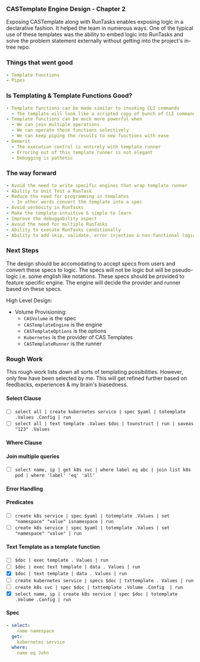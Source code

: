 ### CASTemplate Engine Design - Chapter 2
Exposing CASTemplate along with RunTasks enables exposing logic in a declarative fashion. It helped the team in numerous ways. One of the typical use of these templates was the ability to embed logic into RunTasks and solve the problem statement
externally without getting into the project's in-tree repo. 

### Things that went good
```yaml
- Template Functions
- Pipes
```

### Is Templating & Template Functions Good?
```yaml
- Template functions can be made similar to invoking CLI commands
  - The template will look like a scripted copy of bunch of CLI commands on terminals
- Template functions can be much more powerful when
  - We can join multiple operations
  - We can operate these functions selectively
  - We can keep piping the results to new functions with ease
- Demerit
  - The execution control is entirely with template runner
  - Erroring out of this template runner is not elegant
  - Debugging is pathetic
```

### The way forward
```yaml
- Avoid the need to write specific engines that wrap template runner
- Ability to Unit Test a RunTask
- Reduce the need for programming in templates
  - In other words convert the template into a spec
- Avoid verbosity in RunTasks
- Make the template intuitive & simple to learn
- Improve the debuggability aspect
- Avoid the need for multiple RunTasks
- Ability to execute RunTasks conditionally
- Ability to add skip, validate, error injection & non-functional logic
```

### Next Steps
The design should be accomodating to accept specs from users and convert these specs to logic. The specs will not be logic
but will be pseudo-logic i.e. some english like notations. These specs should be provided to feature specific engine. The 
engine will decide the provider and runner based on these specs.

High Level Design:
- Volume Provisioning:
  - `CASVolume` is the spec
  - `CASTemplateEngine` is the engine
  - `CASTemplateOptions` is the options
  - `Kubernetes` is the provider of CAS Templates
  - `CASTemplateRunner` is the runner


### Rough Work
This rough work lists down all sorts of templating possibilities. However, only few have been selected by me. This will get
refined further based on feedbacks, experiences & my brain's biasedness.

#### Select Clause
- [ ] `select all | create kubernetes service | spec $yaml | totemplate .Values .Config | run`
- [ ] `select all | text template .Values $doc | tounstruct | run | saveas "123" .Values`

#### Where Clause

#### Join multiple queries
- [ ] `select name, ip | get k8s svc | where label eq abc | join list k8s pod | where 'label' 'eq' 'all'`

#### Error Handling

#### Predicates
- [ ] `create k8s service | spec $yaml | totemplate .Values | set "namespace" "value" isnamespace | run`
- [ ] `create k8s service | spec $yaml | totemplate .Values | set "namespace" "value" | run`

#### Text Template as a template function
- [ ] `$doc | exec template . Values | run`
- [ ] `$doc | exec text template | data . Values | run`
- [x] `$doc | text template | data . Values | run`
- [ ] `create kubernetes service | specs $doc | txttemplate . Values | run`
- [ ] `create k8s svc | spec $doc | txttemplate .Volume .Config  | run`
- [x] `select name, ip | create k8s service | spec $doc | totemplate .Volume .Config | run`

#### Spec
```yaml
- select:
    name namespace 
  get:
    kubernetes service 
  where:
    name eq John
```
